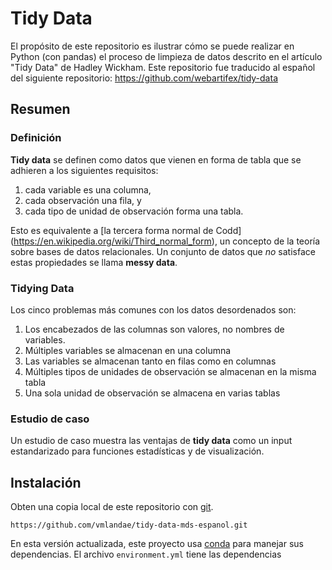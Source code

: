 # Tidy Data

El propósito de este repositorio es ilustrar cómo se puede realizar en Python (con pandas) el proceso de limpieza de datos descrito en el artículo "Tidy Data" de Hadley Wickham. Este repositorio fue traducido al español del siguiente repositorio: https://github.com/webartifex/tidy-data

## Resumen


### Definición

**Tidy data** se definen como datos que vienen en forma de tabla que se adhieren a los siguientes requisitos:  
1. cada variable es una columna,
2. cada observación una fila, y
3. cada tipo de unidad de observación forma una tabla.

Esto es equivalente a [la tercera forma normal de Codd] (https://en.wikipedia.org/wiki/Third_normal_form), un concepto de la teoría sobre bases de datos relacionales. Un conjunto de datos que *no* satisface estas propiedades se llama **messy data**.


### Tidying Data

Los cinco problemas más comunes con los datos desordenados son:

1. Los encabezados de las columnas son valores, no nombres de variables.
2. Múltiples variables se almacenan en una columna
3. Las variables se almacenan tanto en filas como en columnas
4. Múltiples tipos de unidades de observación se almacenan en la misma tabla
5. Una sola unidad de observación se almacena en varias tablas


### Estudio de caso

Un estudio de caso muestra las ventajas de **tidy data** como un input estandarizado para funciones estadísticas y de visualización.

## Instalación

Obten una copia local de este repositorio con [git](https://git-scm.com/).

`https://github.com/vmlandae/tidy-data-mds-espanol.git`

En esta versión actualizada, este proyecto usa [conda](https://docs.conda.io/en/latest/) para manejar sus dependencias.
El archivo `environment.yml` tiene las dependencias 

```python

```
